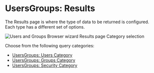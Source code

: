 # UsersGroups: Results

The Results page is where the type of data to be returned is configured. Each type has a different
set of options.

![Users and Groups Browser wizard Results page Category selection](/img/product_docs/accessanalyzer/11.6/admin/datacollector/usersgroups/results.webp)

Choose from the following query categories:

- [UsersGroups: Users Category](/docs/accessanalyzer/11.6/admin/datacollector/usersgroups/category/users.md)
- [UsersGroups: Groups Category](/docs/accessanalyzer/11.6/admin/datacollector/usersgroups/category/groups.md)
- [UsersGroups: Security Category](/docs/accessanalyzer/11.6/admin/datacollector/usersgroups/category/security.md)
